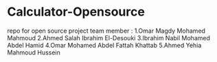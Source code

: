 # Calculator-Opensource
repo for open source project team member : 1.Omar Magdy Mohamed Mahmoud 2.Ahmed Salah Ibrahim El-Desouki 3.Ibrahim Nabil Mohamed Abdel Hamid 4.Omar Mohamed Abdel Fattah Khattab 5.Ahmed Yehia Mahmoud Hussein
